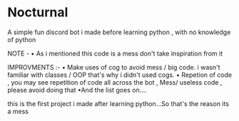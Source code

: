 # Nocturnal
A simple fun discord bot i made before learning python , with no knowledge of python 

NOTE - 
• As i mentioned this code is a mess don't take inspiration from it

IMPROVMENTS :- 
• Make uses of cog to avoid mess / big code. i wasn't familiar with classes / OOP that's
 why i didn't used cogs.
• Repetion of code , you may see repetition of code all across the bot , Mess/ useless code , please avoid doing that 
•And the list goes on....

this is the first project i made after learning python...So that's the reason its a mess
